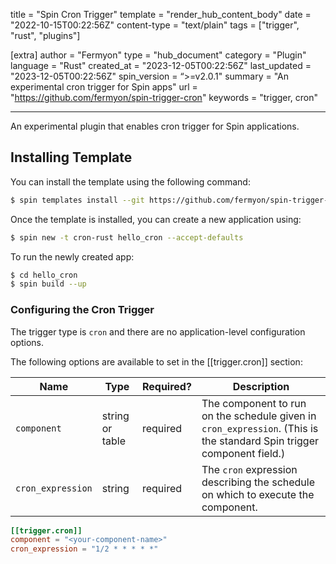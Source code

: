 title = "Spin Cron Trigger"
template = "render_hub_content_body"
date = "2022-10-15T00:22:56Z"
content-type = "text/plain"
tags = ["trigger", "rust", "plugins"]

[extra]
author = "Fermyon"
type = "hub_document"
category = "Plugin"
language = "Rust"
created_at = "2023-12-05T00:22:56Z"
last_updated = "2023-12-05T00:22:56Z"
spin_version = “>=v2.0.1"
summary = "An experimental cron trigger for Spin apps"
url = "https://github.com/fermyon/spin-trigger-cron"
keywords = "trigger, cron"

---

An experimental plugin that enables cron trigger for Spin applications.

## Installing Template

You can install the template using the following command:

<!-- @selectiveCpy -->

```bash
$ spin templates install --git https://github.com/fermyon/spin-trigger-cron
```

Once the template is installed, you can create a new application using:

<!-- @selectiveCpy -->

```bash
$ spin new -t cron-rust hello_cron --accept-defaults
```

To run the newly created app:

<!-- @selectiveCpy -->

```bash
$ cd hello_cron
$ spin build --up
```

### Configuring the Cron Trigger

The trigger type is `cron` and there are no application-level configuration options.

The following options are available to set in the [[trigger.cron]] section:

| Name                  | Type             | Required? | Description |
|-----------------------|------------------|-----------|-------------|
| `component`           | string or table  | required  | The component to run on the schedule given in `cron_expression`. (This is the standard Spin trigger component field.) |
| `cron_expression`     | string           | required  | The `cron` expression describing the schedule on which to execute the component. |

```toml
[[trigger.cron]]
component = "<your-component-name>"
cron_expression = "1/2 * * * * *"
```
